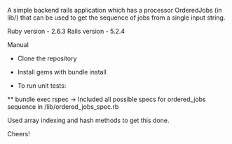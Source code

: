 A simple backend rails application which has a processor OrderedJobs (in lib/) that can be used to get the sequence of jobs from a single input string.

 Ruby version  - 2.6.3
 Rails version - 5.2.4

Manual

* Clone the repository
* Install gems with bundle install

* To run unit tests:

**  bundle exec rspec -> Included all possible specs for ordered_jobs sequence in /lib/ordered_jobs_spec.rb

Used array indexing and hash methods to get this done.

Cheers!
